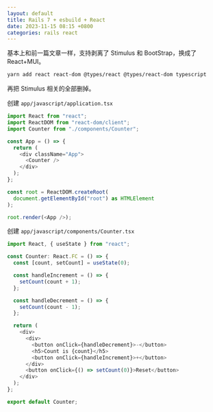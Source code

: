 ```yaml
---
layout: default
title: Rails 7 + esbuild + React
date: 2023-11-15 08:15 +0800
categories: rails react
---
```


基本上和前一篇文章一样，支持剥离了 Stimulus 和 BootStrap，换成了 React+MUI。

```bash
yarn add react react-dom @types/react @types/react-dom typescript
```

再把 Stimulus 相关的全部删掉。

创建 `app/javascript/application.tsx`

```javascript
import React from "react";
import ReactDOM from "react-dom/client";
import Counter from "./components/Counter";

const App = () => {
  return (
    <div className="App">
      <Counter />
    </div>
  );
};

const root = ReactDOM.createRoot(
  document.getElementById("root") as HTMLElement
);

root.render(<App />);

```

创建 `app/javascript/components/Counter.tsx`

```javascript
import React, { useState } from "react";

const Counter: React.FC = () => {
  const [count, setCount] = useState(0);

  const handleIncrement = () => {
    setCount(count + 1);
  };

  const handleDecrement = () => {
    setCount(count - 1);
  };

  return (
    <div>
      <div>
        <button onClick={handleDecrement}>-</button>
        <h5>Count is {count}</h5>
        <button onClick={handleIncrement}>+</button>
      </div>
      <button onClick={() => setCount(0)}>Reset</button>
    </div>
  );
};

export default Counter;
```
